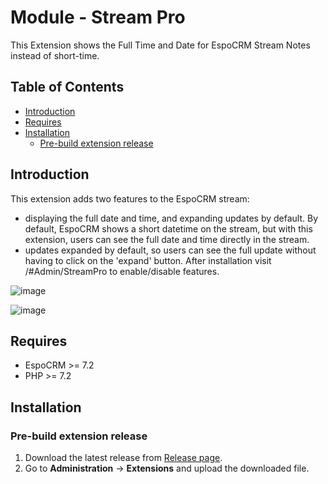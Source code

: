 # Module - Stream Pro
This Extension shows the Full Time and Date for EspoCRM Stream Notes instead of short-time.

## Table of Contents

* [Introduction](#introduction)
* [Requires](#requires)
* [Installation](#installation)
    * [Pre-build extension release](#pre-build-extension-release)

## Introduction

This extension adds two features to the EspoCRM stream: 
- displaying the full date and time, and expanding updates by default. By default, EspoCRM shows a short datetime on the stream, but with this extension, users can see the full date and time directly in the stream. 
- updates  expanded by default, so users can see the full update without having to click on the 'expand' button.
After installation visit /#Admin/StreamPro to enable/disable features.

![image](https://user-images.githubusercontent.com/32223252/221196649-8c7339fd-79ac-41b7-b514-72d588738428.png)


![image](https://user-images.githubusercontent.com/32223252/220250006-23fb2521-6108-4b9b-b357-0a59677f6c11.png)

## Requires

- EspoCRM >= 7.2
- PHP >= 7.2

## Installation

### Pre-build extension release

1. Download the latest release from [Release page](https://github.com/Kharg/stream-pro/releases/latest).
2. Go to **Administration** -> **Extensions** and upload the downloaded file.
